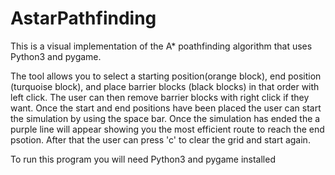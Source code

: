 # AstarPathfinding

This is a visual implementation of the A* poathfinding algorithm that uses Python3 and pygame.

The tool allows you to select a starting position(orange block), end position (turquoise block), and place barrier blocks (black blocks) in that order with left click. The user can then remove barrier blocks with right click if they want. Once the start and end positions have been placed the user can start the simulation by using the space bar. Once the simulation has ended the a purple line will appear showing you the most efficient route to reach the end psotion. After that the user can press 'c' to clear the grid and start again.

To run this program you will need Python3 and pygame installed